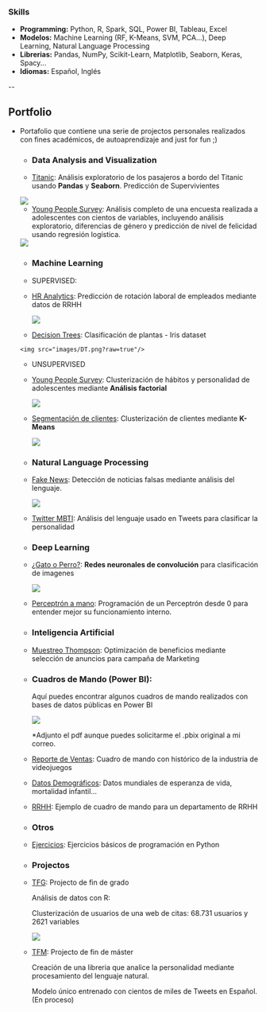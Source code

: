  ### Skills

- **Programming:** Python, R, Spark, SQL, Power BI, Tableau, Excel
- **Modelos:** Machine Learning (RF, K-Means, SVM, PCA...), Deep Learning, Natural Language Processing
- **Librerias:** Pandas, NumPy, Scikit-Learn, Matplotlib, Seaborn, Keras, Spacy...
- **Idiomas:** Español, Inglés

--

  ##                        Portfolio

  - Portafolio que contiene una serie de projectos personales realizados con fines académicos, de autoaprendizaje and just for fun ;) 

    - ### Data Analysis and Visualization

     - [Titanic](https://nbviewer.jupyter.org/github/Aibloy/Portafolio/blob/master/Titanic.ipynb): Análisis exploratorio de los pasajeros a bordo del Titanic usando **Pandas** y **Seaborn**. Predicción de Supervivientes 

      <img src="images/titanic.png?raw=true"/>
  
     - [Young People Survey](https://nbviewer.jupyter.org/github/Aibloy/Portafolio/blob/master/Young%20People%20Survey%20-%20diferencias%20g%C3%A9nero%20.ipynb):  Análisis completo de una encuesta realizada a adolescentes con cientos de variables, incluyendo análisis exploratorio, diferencias de género y predicción de nivel de felicidad usando regresión logística. 
  
      <img src="images/young_people_diferencias.png?raw=true"/>
  
      
  
    - ### Machine Learning
  
     - SUPERVISED: 
      - [HR Analytics](https://nbviewer.jupyter.org/github/Aibloy/Portafolio/blob/master/HR%20ANALYTICS%20.ipynb): Predicción de rotación laboral de empleados mediante datos de RRHH
        
        <img src="images/rrhh.PNG?raw=true"/>
        
       - [Decision Trees](https://nbviewer.jupyter.org/github/Aibloy/Portafolio/blob/master/Iris.ipynb): Clasificación de plantas - Iris dataset
        
        <img src="images/DT.png?raw=true"/>
        
    - UNSUPERVISED
     - [Young People Survey](https://nbviewer.jupyter.org/github/Aibloy/Portafolio/blob/master/Young%20People%20Survey%20-%20An%C3%A1lisis%20Factorial%20.ipynb):  Clusterización  de hábitos y personalidad de adolescentes mediante **Análisis factorial**
      
          <img src="images/AF.PNG?raw=true"/>
      
     - [Segmentación de clientes](https://nbviewer.jupyter.org/github/Aibloy/Portafolio/blob/master/Segmentaci%C3%B3n%20de%20compradores.ipynb): Clusterización de clientes mediante **K-Means**
      
          <img src="images/KM.png?raw=true"/>

    - ### Natural Language Processing

     - [Fake News](https://nbviewer.jupyter.org/github/Aibloy/Portafolio/blob/master/Fake%20News.ipynb): Detección de noticias falsas mediante análisis del lenguaje. 

        <img src="images/FN.PNG?raw=true"/>

     - [Twitter MBTI](Link): Análisis del lenguaje usado en Tweets para clasificar la personalidad 

    - ### Deep Learning

     - [¿Gato o Perro?](https://nbviewer.jupyter.org/github/Aibloy/Portafolio/blob/master/Gato%20o%20Perro.ipynb): **Redes neuronales de convolución** para clasificación de imagenes

        <img src="images/CN.png?raw=true"/>

     - [Perceptrón a mano](https://nbviewer.jupyter.org/github/Aibloy/Portafolio/blob/master/Perceptr%C3%B3n%20from%20scratch.ipynb): Programación de un Perceptrón desde 0 para entender mejor su funcionamiento interno. 

    - ### Inteligencia Artificial

     - [Muestreo Thompson](https://nbviewer.jupyter.org/github/Aibloy/Portafolio/blob/master/Muestreo%20Thompson.ipynb): Optimización de beneficios mediante selección de anuncios para campaña de Marketing 
  
    - ### Cuadros de Mando (Power BI): 

      Aquí puedes encontrar algunos cuadros de mando realizados con bases de datos públicas en Power BI

      <img src="images/powerbi.PNG?raw=true"/>

      *Adjunto el pdf aunque puedes solicitarme el .pbix original a mi correo.

     - [Reporte de Ventas](https://github.com/Aibloy/Portafolio/blob/master/Dashboard%20Ventas.pdf): Cuadro de mando con histórico de la industria de videojuegos 
      - [Datos Demográficos](https://github.com/Aibloy/Portafolio/blob/master/Dashboard%20Demogr%C3%A1fico.pdf): Datos mundiales de esperanza de vida, mortalidad infantil...
      - [RRHH](https://github.com/Aibloy/Portafolio/blob/master/Dashboard%20rrhh.pdf): Ejemplo de cuadro de mando para un departamento de RRHH

    - ### Otros

     - [Ejercicios](https://nbviewer.jupyter.org/github/Aibloy/Portafolio/blob/master/Ejercicios%20de%20Python.ipynb): Ejercicios básicos de programación en Python 

    - ### Projectos

     - [TFG](https://github.com/Aibloy/Portafolio/blob/master/TFG%20-%20An%C3%A1lisis%20de%20datos%20con%20R.pdf): Projecto de fin de grado

        Análisis de datos con R: 

        Clusterización de usuarios de una web de citas:  68.731 usuarios y 2621 variables 

        <img src="images/TFG.PNG?raw=true"/>

        
  
      - [TFM](Link): Projecto de fin de máster
  
        Creación de una libreria que analice la personalidad mediante procesamiento del lenguaje natural. 
  
        Modelo único entrenado con cientos de miles de Tweets en Español.    (En proceso)
      
        


